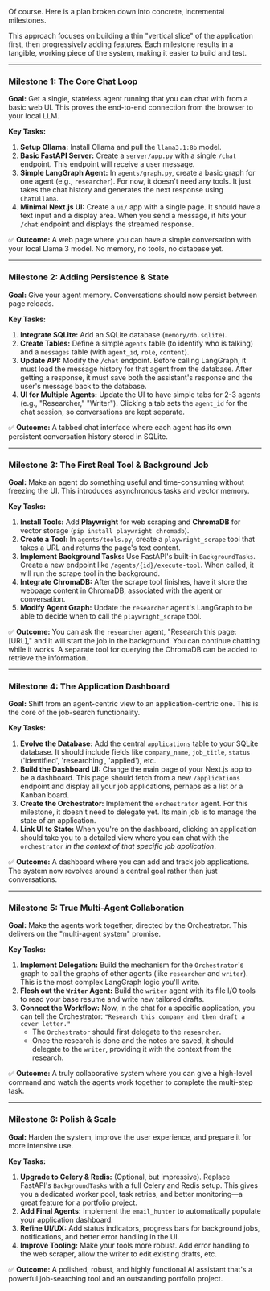 Of course. Here is a plan broken down into concrete, incremental milestones.

This approach focuses on building a thin "vertical slice" of the application first, then progressively adding features. Each milestone results in a tangible, working piece of the system, making it easier to build and test.

---
### **Milestone 1: The Core Chat Loop**

**Goal:** Get a single, stateless agent running that you can chat with from a basic web UI. This proves the end-to-end connection from the browser to your local LLM.

**Key Tasks:**
1.  **Setup Ollama:** Install Ollama and pull the `llama3.1:8b` model.
2.  **Basic FastAPI Server:** Create a `server/app.py` with a single `/chat` endpoint. This endpoint will receive a user message.
3.  **Simple LangGraph Agent:** In `agents/graph.py`, create a basic graph for one agent (e.g., `researcher`). For now, it doesn't need any tools. It just takes the chat history and generates the next response using `ChatOllama`.
4.  **Minimal Next.js UI:** Create a `ui/` app with a single page. It should have a text input and a display area. When you send a message, it hits your `/chat` endpoint and displays the streamed response.

✅ **Outcome:** A web page where you can have a simple conversation with your local Llama 3 model. No memory, no tools, no database yet.



---
### **Milestone 2: Adding Persistence & State**

**Goal:** Give your agent memory. Conversations should now persist between page reloads.

**Key Tasks:**
1.  **Integrate SQLite:** Add an SQLite database (`memory/db.sqlite`).
2.  **Create Tables:** Define a simple `agents` table (to identify who is talking) and a `messages` table (with `agent_id`, `role`, `content`).
3.  **Update API:** Modify the `/chat` endpoint. Before calling LangGraph, it must load the message history for that agent from the database. After getting a response, it must save both the assistant's response and the user's message back to the database.
4.  **UI for Multiple Agents:** Update the UI to have simple tabs for 2-3 agents (e.g., "Researcher," "Writer"). Clicking a tab sets the `agent_id` for the chat session, so conversations are kept separate.

✅ **Outcome:** A tabbed chat interface where each agent has its own persistent conversation history stored in SQLite.

---
### **Milestone 3: The First Real Tool & Background Job**

**Goal:** Make an agent do something useful and time-consuming without freezing the UI. This introduces asynchronous tasks and vector memory.

**Key Tasks:**
1.  **Install Tools:** Add **Playwright** for web scraping and **ChromaDB** for vector storage (`pip install playwright chromadb`).
2.  **Create a Tool:** In `agents/tools.py`, create a `playwright_scrape` tool that takes a URL and returns the page's text content.
3.  **Implement Background Tasks:** Use FastAPI's built-in `BackgroundTasks`. Create a new endpoint like `/agents/{id}/execute-tool`. When called, it will run the scrape tool in the background.
4.  **Integrate ChromaDB:** After the scrape tool finishes, have it store the webpage content in ChromaDB, associated with the agent or conversation.
5.  **Modify Agent Graph:** Update the `researcher` agent's LangGraph to be able to decide when to call the `playwright_scrape` tool.

✅ **Outcome:** You can ask the `researcher` agent, "Research this page: [URL]," and it will start the job in the background. You can continue chatting while it works. A separate tool for querying the ChromaDB can be added to retrieve the information.

---
### **Milestone 4: The Application Dashboard**

**Goal:** Shift from an agent-centric view to an application-centric one. This is the core of the job-search functionality.

**Key Tasks:**
1.  **Evolve the Database:** Add the central `applications` table to your SQLite database. It should include fields like `company_name`, `job_title`, `status` ('identified', 'researching', 'applied'), etc.
2.  **Build the Dashboard UI:** Change the main page of your Next.js app to be a dashboard. This page should fetch from a new `/applications` endpoint and display all your job applications, perhaps as a list or a Kanban board.
3.  **Create the Orchestrator:** Implement the `orchestrator` agent. For this milestone, it doesn't need to delegate yet. Its main job is to manage the state of an application.
4.  **Link UI to State:** When you're on the dashboard, clicking an application should take you to a detailed view where you can chat with the `orchestrator` *in the context of that specific job application*.

✅ **Outcome:** A dashboard where you can add and track job applications. The system now revolves around a central goal rather than just conversations.



---
### **Milestone 5: True Multi-Agent Collaboration**

**Goal:** Make the agents work together, directed by the Orchestrator. This delivers on the "multi-agent system" promise.

**Key Tasks:**
1.  **Implement Delegation:** Build the mechanism for the `Orchestrator`'s graph to call the graphs of other agents (like `researcher` and `writer`). This is the most complex LangGraph logic you'll write.
2.  **Flesh out the `Writer` Agent:** Build the `writer` agent with its file I/O tools to read your base resume and write new tailored drafts.
3.  **Connect the Workflow:** Now, in the chat for a specific application, you can tell the Orchestrator: `"Research this company and then draft a cover letter."`
    * The `Orchestrator` should first delegate to the `researcher`.
    * Once the research is done and the notes are saved, it should delegate to the `writer`, providing it with the context from the research.

✅ **Outcome:** A truly collaborative system where you can give a high-level command and watch the agents work together to complete the multi-step task.

---
### **Milestone 6: Polish & Scale**

**Goal:** Harden the system, improve the user experience, and prepare it for more intensive use.

**Key Tasks:**
1.  **Upgrade to Celery & Redis:** (Optional, but impressive). Replace FastAPI's `BackgroundTasks` with a full Celery and Redis setup. This gives you a dedicated worker pool, task retries, and better monitoring—a great feature for a portfolio project.
2.  **Add Final Agents:** Implement the `email_hunter` to automatically populate your application dashboard.
3.  **Refine UI/UX:** Add status indicators, progress bars for background jobs, notifications, and better error handling in the UI.
4.  **Improve Tooling:** Make your tools more robust. Add error handling to the web scraper, allow the writer to edit existing drafts, etc.

✅ **Outcome:** A polished, robust, and highly functional AI assistant that's a powerful job-searching tool and an outstanding portfolio project.